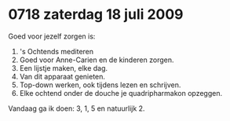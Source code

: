 # 0718 zaterdag 18 juli 2009
Goed voor jezelf zorgen is: 

1. 's Ochtends mediteren 
2. Goed voor Anne-Carien en de kinderen zorgen. 
3. Een lijstje maken, elke dag. 
4. Van dit apparaat genieten. 
5. Top-down werken, ook tijdens lezen en schrijven. 
6. Elke ochtend onder de douche je quadripharmakon opzeggen. 

Vandaag ga ik doen: 3, 1, 5 en natuurlijk 2.
